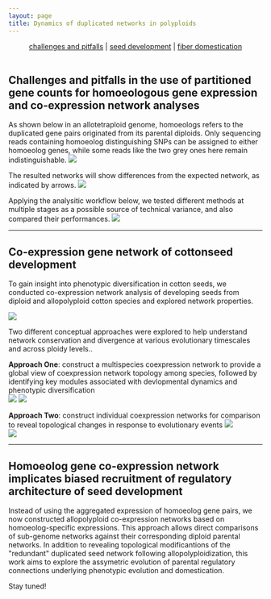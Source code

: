 ```yaml
---
layout: page
title: Dynamics of duplicated networks in polyploids
---
```


<div>
<p align="center">
  <a href="#challenges">challenges and pitfalls</a> |
  <a href="#seed">seed development</a> |
  <a href="#">fiber domestication</a>
  <br><br>
</p>
</div>

<a name="challenges"></a>

## Challenges and pitfalls in the use of partitioned gene counts for homoeologous gene expression and co-expression network analyses


As shown below in an allotetraploid genome, homoeologs refers to the duplicated gene pairs originated from its parental diploids. Only sequencing reads containing homoeolog distinguishing SNPs can be assigned to either homoeolog genes, while some reads like the two grey ones here remain indistinguishable. 
![](/research/pitfall1.png)

The resulted networks will show differences from the expected network, as indicated by arrows.
![](/research/pitfall2.png)

Applying the analysitic workflow below, we tested different methods at multiple stages as a possible source of technical variance, and also compared their performances.
![](/research/pitfall3.png)

---

<a name="seed"></a>
## Co-expression gene network of cottonseed development

To gain insight into phenotypic diversification in cotton seeds, we conducted co-expression network analysis of developing seeds from diploid and allopolyploid cotton species and explored network properties.

![](/research/seedNet.phenotype.jpg)

Two different conceptual approaches were explored to help understand network conservation and divergence at various evolutionary timescales and across ploidy levels..

**Approach One**: construct a multispecies coexpression network to provide a global view of coexpression network topology among species, followed by identifying key modules associated with devlopmental dynamics and phenotypic diversification  
![](/research/seedNet.multi1.jpg)
![](/research/seedNet.multi2.jpg)

**Approach Two**: construct individual coexpression networks for comparison to reveal topological changes in response to evolutionary events
![](/research/seedNet.indiv.jpg)  
![](/research/seedNet.oilNet.jpg)


----

## Homoeolog gene co-expression network implicates biased recruitment of regulatory architecture of seed development  
Instead of using the aggregated expression of homoeolog gene pairs, we now constructed allopolyploid co-expression networks based on homoeolog-specific expressions. This approach allows direct comparisons of sub-genome networks against their corresponding diploid parental networks. In addition to revealing topological modificantions of the "redundant" duplicated seed network following allopolyploidization, this work aims to explore the assymetric evolution of parental regulatory connections underlying phenotypic evolution and domestication.

Stay tuned!




